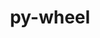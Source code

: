 ---
title: "py-wheel"
layout: cache
categories: [package, develop]
meta: {"compilers": ["apple-clang@=16.0.0", "cce@=18.0.0", "gcc@=10.2.1", "gcc@=10.5.0", "gcc@=11.1.0", "gcc@=11.4.0", "gcc@=12.3.0", "gcc@=13.2.0", "gcc@=13.3.0", "gcc@=7.3.1", "gcc@=7.5.0", "gcc@=9.4.0", "oneapi@=2024.2.1"], "num_specs": 236, "num_specs_by_stack": {"aws-isc": 2, "aws-isc-aarch64": 2, "bootstrap-aarch64-darwin": 18, "bootstrap-x86_64-linux-gnu": 40, "data-vis-sdk": 5, "developer-tools": 4, "developer-tools-aarch64-linux-gnu": 4, "developer-tools-darwin": 3, "developer-tools-manylinux2014": 1, "developer-tools-x86_64_v3-linux-gnu": 4, "e4s": 30, "e4s-cray-rhel": 5, "e4s-neoverse-v2": 20, "e4s-neoverse_v1": 10, "e4s-oneapi": 25, "e4s-power": 4, "e4s-rocm-external": 5, "gpu-tests": 17, "hep": 5, "ml-darwin-aarch64-mps": 12, "ml-linux-aarch64-cpu": 20, "ml-linux-aarch64-cuda": 20, "ml-linux-x86_64-cpu": 20, "ml-linux-x86_64-cuda": 20, "ml-linux-x86_64-rocm": 20, "radiuss": 15, "root": 236, "tutorial": 10}, "oss": ["amzn2", "centos7", "rhel8", "sequoia", "ubuntu18.04", "ubuntu20.04", "ubuntu22.04", "ubuntu24.04"], "platforms": ["darwin", "linux"], "stacks": ["aws-isc", "aws-isc-aarch64", "bootstrap-aarch64-darwin", "bootstrap-x86_64-linux-gnu", "data-vis-sdk", "developer-tools", "developer-tools-aarch64-linux-gnu", "developer-tools-darwin", "developer-tools-manylinux2014", "developer-tools-x86_64_v3-linux-gnu", "e4s", "e4s-cray-rhel", "e4s-neoverse-v2", "e4s-neoverse_v1", "e4s-oneapi", "e4s-power", "e4s-rocm-external", "gpu-tests", "hep", "ml-darwin-aarch64-mps", "ml-linux-aarch64-cpu", "ml-linux-aarch64-cuda", "ml-linux-x86_64-cpu", "ml-linux-x86_64-cuda", "ml-linux-x86_64-rocm", "radiuss", "root", "tutorial"], "targets": ["aarch64", "neoverse_v1", "neoverse_v2", "ppc64le", "x86_64_v3"], "versions": ["0.36.2", "0.37.1", "0.41.2"]}
spec_details: [{"compiler": "gcc@=13.2.0", "hash": "27jc7jbln3asplhxqc4xfzkgyli2ol2q", "os": "ubuntu24.04", "platform": "linux", "size": "-", "stacks": ["bootstrap-x86_64-linux-gnu", "ml-linux-x86_64-cpu", "ml-linux-x86_64-cuda", "ml-linux-x86_64-rocm", "root"], "target": "x86_64_v3", "variants": ["build_system=generic"], "versions": ["0.41.2"]}, {"compiler": "gcc@=11.4.0", "hash": "27ublsnvuj6mbcccgzixzmnr46hnkvhd", "os": "ubuntu22.04", "platform": "linux", "size": "-", "stacks": ["e4s-neoverse_v1", "root"], "target": "neoverse_v1", "variants": ["build_system=generic"], "versions": ["0.41.2"]}, {"compiler": "gcc@=9.4.0", "hash": "2bcjw6zcryjwzf2kufzxba2wk2od3tk6", "os": "ubuntu20.04", "platform": "linux", "size": "-", "stacks": ["e4s-power", "root"], "target": "ppc64le", "variants": ["build_system=generic"], "versions": ["0.41.2"]}, {"compiler": "apple-clang@=16.0.0", "hash": "2d32sjv7zmlx7xcggsgc3u2fmhox5als", "os": "sequoia", "platform": "darwin", "size": "-", "stacks": ["bootstrap-aarch64-darwin", "ml-darwin-aarch64-mps", "root"], "target": "aarch64", "variants": ["build_system=generic"], "versions": ["0.41.2"]}, {"compiler": "gcc@=13.2.0", "hash": "2m64uyvdmind652sr2y73ka6tsi5wisi", "os": "ubuntu24.04", "platform": "linux", "size": "-", "stacks": ["ml-linux-aarch64-cpu", "ml-linux-aarch64-cuda", "root"], "target": "aarch64", "variants": ["build_system=generic"], "versions": ["0.41.2"]}, {"compiler": "gcc@=11.4.0", "hash": "2mlliwpi26kvuu2j32o733ifymq7ttpc", "os": "ubuntu22.04", "platform": "linux", "size": "-", "stacks": ["e4s", "e4s-rocm-external", "root"], "target": "x86_64_v3", "variants": ["build_system=generic"], "versions": ["0.41.2"]}, {"compiler": "gcc@=11.1.0", "hash": "2q2rh7ddmsnfhwylvre5wki7xbevpvzg", "os": "ubuntu20.04", "platform": "linux", "size": "-", "stacks": ["gpu-tests", "root"], "target": "x86_64_v3", "variants": ["build_system=generic"], "versions": ["0.41.2"]}, {"compiler": "gcc@=11.1.0", "hash": "2qvzy62wodwsf7tuqb7dhn7i774pv5xy", "os": "ubuntu20.04", "platform": "linux", "size": "-", "stacks": ["gpu-tests", "root"], "target": "x86_64_v3", "variants": ["build_system=generic"], "versions": ["0.41.2"]}, {"compiler": "gcc@=13.2.0", "hash": "2vpdcf4t5wtfv6asxpnapldzq5ek2pxr", "os": "ubuntu24.04", "platform": "linux", "size": "-", "stacks": ["bootstrap-x86_64-linux-gnu", "root"], "target": "x86_64_v3", "variants": ["build_system=generic"], "versions": ["0.41.2"]}, {"compiler": "gcc@=13.2.0", "hash": "2wdpdlcn74yfxhaoobixx6r4r35t65rx", "os": "ubuntu24.04", "platform": "linux", "size": "-", "stacks": ["bootstrap-x86_64-linux-gnu", "root"], "target": "x86_64_v3", "variants": ["build_system=generic"], "versions": ["0.37.1"]}, {"compiler": "apple-clang@=16.0.0", "hash": "2wmpyckommahmtxnwvpyca64kclgvokv", "os": "sequoia", "platform": "darwin", "size": "-", "stacks": ["bootstrap-aarch64-darwin", "ml-darwin-aarch64-mps", "root"], "target": "aarch64", "variants": ["build_system=generic"], "versions": ["0.41.2"]}, {"compiler": "gcc@=13.2.0", "hash": "365twn6wv6ogk5dh2olreklvfu4syazb", "os": "ubuntu24.04", "platform": "linux", "size": "-", "stacks": ["bootstrap-x86_64-linux-gnu", "root"], "target": "x86_64_v3", "variants": ["build_system=generic"], "versions": ["0.41.2"]}, {"compiler": "gcc@=13.2.0", "hash": "3fauwjbyv5maxqjocw6ekyex7zobtw6c", "os": "ubuntu24.04", "platform": "linux", "size": "-", "stacks": ["bootstrap-x86_64-linux-gnu", "root"], "target": "x86_64_v3", "variants": ["build_system=generic"], "versions": ["0.41.2"]}, {"compiler": "gcc@=13.3.0", "hash": "3fpy4kiioqzu5i7i72hfftim7prulpvp", "os": "rhel8", "platform": "linux", "size": "-", "stacks": ["developer-tools-aarch64-linux-gnu", "root"], "target": "aarch64", "variants": ["build_system=generic"], "versions": ["0.41.2"]}, {"compiler": "gcc@=13.2.0", "hash": "3gpdeyfaxrignfepu7tijd3m3h3a2qum", "os": "ubuntu24.04", "platform": "linux", "size": "-", "stacks": ["ml-linux-aarch64-cpu", "ml-linux-aarch64-cuda", "root"], "target": "aarch64", "variants": ["build_system=generic"], "versions": ["0.41.2"]}, {"compiler": "gcc@=11.1.0", "hash": "3l5opaye4bnzccfbqnrza2qglweuxvet", "os": "ubuntu20.04", "platform": "linux", "size": "-", "stacks": ["gpu-tests", "root"], "target": "x86_64_v3", "variants": ["build_system=generic"], "versions": ["0.41.2"]}, {"compiler": "gcc@=11.4.0", "hash": "3r6k35jajzvghfiatsolmejab6qta7wf", "os": "ubuntu22.04", "platform": "linux", "size": "-", "stacks": ["e4s", "root"], "target": "x86_64_v3", "variants": ["build_system=generic"], "versions": ["0.41.2"]}, {"compiler": "gcc@=11.4.0", "hash": "3trebcbzfvv6c7uvg45fvmccj3lrndrt", "os": "ubuntu22.04", "platform": "linux", "size": "-", "stacks": ["e4s", "root"], "target": "x86_64_v3", "variants": ["build_system=generic"], "versions": ["0.41.2"]}, {"compiler": "gcc@=13.2.0", "hash": "3trwb4p7f7gsc527basm6bhqbdepooy6", "os": "ubuntu24.04", "platform": "linux", "size": "-", "stacks": ["ml-linux-aarch64-cpu", "ml-linux-aarch64-cuda", "root"], "target": "aarch64", "variants": ["build_system=generic"], "versions": ["0.41.2"]}, {"compiler": "gcc@=11.1.0", "hash": "42fhrdhkzjcszqnbas2oixkmcyycq73v", "os": "ubuntu20.04", "platform": "linux", "size": "-", "stacks": ["gpu-tests", "root"], "target": "x86_64_v3", "variants": ["build_system=generic"], "versions": ["0.41.2"]}, {"compiler": "gcc@=7.5.0", "hash": "4hlolxqnqmkdtxjmz4lgxo4j4w72cy4n", "os": "ubuntu18.04", "platform": "linux", "size": "-", "stacks": ["radiuss", "root"], "target": "x86_64_v3", "variants": ["build_system=generic"], "versions": ["0.41.2"]}, {"compiler": "gcc@=11.4.0", "hash": "4huouvmb54wmmh6uhbfggsif336zvhg3", "os": "ubuntu22.04", "platform": "linux", "size": "-", "stacks": ["e4s-neoverse-v2", "root"], "target": "neoverse_v2", "variants": ["build_system=generic"], "versions": ["0.41.2"]}, {"compiler": "gcc@=13.2.0", "hash": "4in62f4oncsx3csnev7q27fdeeeen6hx", "os": "ubuntu24.04", "platform": "linux", "size": "-", "stacks": ["bootstrap-x86_64-linux-gnu", "root"], "target": "x86_64_v3", "variants": ["build_system=generic"], "versions": ["0.41.2"]}, {"compiler": "oneapi@=2024.2.1", "hash": "4m7cjxryhovklrflfdf2x5vz7mnx6wib", "os": "ubuntu22.04", "platform": "linux", "size": "-", "stacks": ["e4s-oneapi", "root"], "target": "x86_64_v3", "variants": ["build_system=generic"], "versions": ["0.41.2"]}, {"compiler": "gcc@=13.2.0", "hash": "4qmqhayubjoggnapvahvo235ejo6co23", "os": "ubuntu24.04", "platform": "linux", "size": "-", "stacks": ["ml-linux-aarch64-cpu", "ml-linux-aarch64-cuda", "root"], "target": "aarch64", "variants": ["build_system=generic"], "versions": ["0.41.2"]}, {"compiler": "gcc@=11.4.0", "hash": "4qpvo5g7rnvfnpaib745uucoib3ywybx", "os": "ubuntu22.04", "platform": "linux", "size": "-", "stacks": ["e4s-neoverse_v1", "root"], "target": "neoverse_v1", "variants": ["build_system=generic"], "versions": ["0.41.2"]}, {"compiler": "gcc@=12.3.0", "hash": "4upya3aodcdccvvopvjvunkcsycotnvc", "os": "ubuntu22.04", "platform": "linux", "size": "-", "stacks": ["root", "tutorial"], "target": "x86_64_v3", "variants": ["build_system=generic"], "versions": ["0.41.2"]}, {"compiler": "gcc@=11.1.0", "hash": "4yzbo2l5lkjtdc42wumd2hcxxid63smc", "os": "ubuntu20.04", "platform": "linux", "size": "-", "stacks": ["gpu-tests", "root"], "target": "x86_64_v3", "variants": ["build_system=generic"], "versions": ["0.41.2"]}, {"compiler": "gcc@=11.4.0", "hash": "53qseqxxag5dumahllevvueamsydjf5p", "os": "ubuntu22.04", "platform": "linux", "size": "-", "stacks": ["e4s-neoverse-v2", "root"], "target": "neoverse_v2", "variants": ["build_system=generic"], "versions": ["0.41.2"]}, {"compiler": "gcc@=11.4.0", "hash": "55bguy4ixjizkat6x7t4ijpfnkoeskpq", "os": "ubuntu22.04", "platform": "linux", "size": "-", "stacks": ["e4s-neoverse-v2", "root"], "target": "neoverse_v2", "variants": ["build_system=generic"], "versions": ["0.41.2"]}, {"compiler": "gcc@=11.4.0", "hash": "5654d5253h24oixxekl6teok7mltadkc", "os": "ubuntu22.04", "platform": "linux", "size": "-", "stacks": ["e4s-neoverse-v2", "root"], "target": "neoverse_v2", "variants": ["build_system=generic"], "versions": ["0.41.2"]}, {"compiler": "gcc@=13.2.0", "hash": "56ezoy6keom2kwjf2wgvb4dyu5qagxvo", "os": "ubuntu24.04", "platform": "linux", "size": "-", "stacks": ["bootstrap-x86_64-linux-gnu", "ml-linux-x86_64-cpu", "ml-linux-x86_64-cuda", "ml-linux-x86_64-rocm", "root"], "target": "x86_64_v3", "variants": ["build_system=generic"], "versions": ["0.41.2"]}, {"compiler": "gcc@=13.2.0", "hash": "5alzdegqod7vetqlugxkyod5phvukuwz", "os": "ubuntu24.04", "platform": "linux", "size": "-", "stacks": ["bootstrap-x86_64-linux-gnu", "ml-linux-x86_64-cpu", "ml-linux-x86_64-cuda", "ml-linux-x86_64-rocm", "root"], "target": "x86_64_v3", "variants": ["build_system=generic"], "versions": ["0.41.2"]}, {"compiler": "oneapi@=2024.2.1", "hash": "5eo74afm7oimginqnjrdwb2moykpkpuh", "os": "ubuntu22.04", "platform": "linux", "size": "-", "stacks": ["e4s-oneapi", "root"], "target": "x86_64_v3", "variants": ["build_system=generic"], "versions": ["0.41.2"]}, {"compiler": "oneapi@=2024.2.1", "hash": "5ibcya65shw6r45atymhvk75v2ugmuak", "os": "ubuntu22.04", "platform": "linux", "size": "-", "stacks": ["e4s-oneapi", "root"], "target": "x86_64_v3", "variants": ["build_system=generic"], "versions": ["0.41.2"]}, {"compiler": "gcc@=13.2.0", "hash": "5kruhj42k6h6ec4r5ujjaq4p3k4pblhf", "os": "ubuntu24.04", "platform": "linux", "size": "-", "stacks": ["ml-linux-aarch64-cpu", "ml-linux-aarch64-cuda", "root"], "target": "aarch64", "variants": ["build_system=generic"], "versions": ["0.41.2"]}, {"compiler": "apple-clang@=16.0.0", "hash": "5oafngz7syuybvrn7qx2blkb5vi3enpl", "os": "sequoia", "platform": "darwin", "size": "-", "stacks": ["bootstrap-aarch64-darwin", "developer-tools-darwin", "ml-darwin-aarch64-mps", "root"], "target": "aarch64", "variants": ["build_system=generic"], "versions": ["0.41.2"]}, {"compiler": "gcc@=13.2.0", "hash": "5qk6rq5iqvcpanotaynu5qu7onqearec", "os": "ubuntu24.04", "platform": "linux", "size": "-", "stacks": ["ml-linux-aarch64-cpu", "ml-linux-aarch64-cuda", "root"], "target": "aarch64", "variants": ["build_system=generic"], "versions": ["0.41.2"]}, {"compiler": "gcc@=7.5.0", "hash": "5vzp6522vyokrvk4z4mblbkbbl5wnicj", "os": "ubuntu18.04", "platform": "linux", "size": "-", "stacks": ["radiuss", "root"], "target": "x86_64_v3", "variants": ["build_system=generic"], "versions": ["0.41.2"]}, {"compiler": "gcc@=9.4.0", "hash": "6c2xqg6ic2ihokbz3y2likrywmbxxagl", "os": "ubuntu20.04", "platform": "linux", "size": "-", "stacks": ["e4s-power", "root"], "target": "ppc64le", "variants": ["build_system=generic"], "versions": ["0.41.2"]}, {"compiler": "gcc@=11.4.0", "hash": "6ifrqymctnga5ei7ucfxk5zvua5rla7i", "os": "ubuntu22.04", "platform": "linux", "size": "-", "stacks": ["e4s-neoverse_v1", "root"], "target": "neoverse_v1", "variants": ["build_system=generic"], "versions": ["0.41.2"]}, {"compiler": "gcc@=11.4.0", "hash": "6jrzymfa3tphh2uqcs526fyt7aa7hui7", "os": "ubuntu22.04", "platform": "linux", "size": "-", "stacks": ["e4s", "root", "tutorial"], "target": "x86_64_v3", "variants": ["build_system=generic"], "versions": ["0.41.2"]}, {"compiler": "gcc@=11.4.0", "hash": "6ldbvncdgzop7gulgpmr2oxh6f4v62pp", "os": "ubuntu22.04", "platform": "linux", "size": "-", "stacks": ["e4s-neoverse-v2", "root"], "target": "neoverse_v2", "variants": ["build_system=generic"], "versions": ["0.41.2"]}, {"compiler": "gcc@=11.4.0", "hash": "6oqnnvrd5z7kbpxpv57fm2uibxb5xnv5", "os": "ubuntu22.04", "platform": "linux", "size": "-", "stacks": ["e4s", "root", "tutorial"], "target": "x86_64_v3", "variants": ["build_system=generic"], "versions": ["0.41.2"]}, {"compiler": "apple-clang@=16.0.0", "hash": "6uurekneo6vszerrs4bpdsu4ffnts427", "os": "sequoia", "platform": "darwin", "size": "-", "stacks": ["bootstrap-aarch64-darwin", "root"], "target": "aarch64", "variants": ["build_system=generic"], "versions": ["0.41.2"]}, {"compiler": "gcc@=13.3.0", "hash": "6xwxb4td42xzdnozqrilw3ydmykagq6s", "os": "rhel8", "platform": "linux", "size": "-", "stacks": ["developer-tools-aarch64-linux-gnu", "root"], "target": "aarch64", "variants": ["build_system=generic"], "versions": ["0.41.2"]}, {"compiler": "apple-clang@=16.0.0", "hash": "74kth6gldkwr53hrax4crvxf2dectw4m", "os": "sequoia", "platform": "darwin", "size": "-", "stacks": ["bootstrap-aarch64-darwin", "ml-darwin-aarch64-mps", "root"], "target": "aarch64", "variants": ["build_system=generic"], "versions": ["0.41.2"]}, {"compiler": "gcc@=11.4.0", "hash": "7brre72ue7xj6xx2twef7aads2y6ni3f", "os": "ubuntu22.04", "platform": "linux", "size": "-", "stacks": ["e4s", "root"], "target": "x86_64_v3", "variants": ["build_system=generic"], "versions": ["0.41.2"]}, {"compiler": "gcc@=11.4.0", "hash": "7d6kkbatn5mjf3nph7g6iv34zf76aqni", "os": "ubuntu22.04", "platform": "linux", "size": "-", "stacks": ["e4s-neoverse-v2", "root"], "target": "neoverse_v2", "variants": ["build_system=generic"], "versions": ["0.41.2"]}, {"compiler": "gcc@=7.5.0", "hash": "7dg4p6tpm55mbhmntjctacuvk5mtzcwh", "os": "ubuntu18.04", "platform": "linux", "size": "-", "stacks": ["radiuss", "root"], "target": "x86_64_v3", "variants": ["build_system=generic"], "versions": ["0.41.2"]}, {"compiler": "gcc@=11.1.0", "hash": "7hdwbf2cbclyptizyr6ji424x5iogtor", "os": "ubuntu20.04", "platform": "linux", "size": "-", "stacks": ["gpu-tests", "root"], "target": "x86_64_v3", "variants": ["build_system=generic"], "versions": ["0.37.1"]}, {"compiler": "gcc@=11.1.0", "hash": "7oly2uj2pwcsrofjg3rku4pywtfvefqm", "os": "ubuntu20.04", "platform": "linux", "size": "-", "stacks": ["gpu-tests", "root"], "target": "x86_64_v3", "variants": ["build_system=generic"], "versions": ["0.41.2"]}, {"compiler": "gcc@=7.5.0", "hash": "7wy3sodc6erpwrprngqnrzd3telcu4db", "os": "ubuntu18.04", "platform": "linux", "size": "-", "stacks": ["radiuss", "root"], "target": "x86_64_v3", "variants": ["build_system=generic"], "versions": ["0.41.2"]}, {"compiler": "cce@=18.0.0", "hash": "aauipsbf3ddtfs46hq7mrvx7yrp5wmgz", "os": "rhel8", "platform": "linux", "size": "-", "stacks": ["e4s-cray-rhel", "root"], "target": "x86_64_v3", "variants": ["build_system=generic"], "versions": ["0.41.2"]}, {"compiler": "gcc@=7.5.0", "hash": "ad4u2sdzpcvadqyn6no3ue4fpo357m6v", "os": "ubuntu18.04", "platform": "linux", "size": "-", "stacks": ["radiuss", "root"], "target": "x86_64_v3", "variants": ["build_system=generic"], "versions": ["0.41.2"]}, {"compiler": "gcc@=13.2.0", "hash": "agn3mzciwknx65ukbbgfmqt6ep2ih6pv", "os": "ubuntu24.04", "platform": "linux", "size": "-", "stacks": ["bootstrap-x86_64-linux-gnu", "root"], "target": "x86_64_v3", "variants": ["build_system=generic"], "versions": ["0.41.2"]}, {"compiler": "apple-clang@=16.0.0", "hash": "aib63epchuc3ey422izq2hkfu56wo4xd", "os": "sequoia", "platform": "darwin", "size": "-", "stacks": ["bootstrap-aarch64-darwin", "developer-tools-darwin", "ml-darwin-aarch64-mps", "root"], "target": "aarch64", "variants": ["build_system=generic"], "versions": ["0.41.2"]}, {"compiler": "gcc@=11.4.0", "hash": "arjm6m7sbfu2bxd6iylzd7zy6ncfyjcp", "os": "ubuntu22.04", "platform": "linux", "size": "-", "stacks": ["hep", "root"], "target": "x86_64_v3", "variants": ["build_system=generic"], "versions": ["0.41.2"]}, {"compiler": "gcc@=11.4.0", "hash": "aspkss2gjcxpsjnyhxadt7owtxo5ydvu", "os": "ubuntu22.04", "platform": "linux", "size": "-", "stacks": ["e4s-neoverse_v1", "root"], "target": "neoverse_v1", "variants": ["build_system=generic"], "versions": ["0.41.2"]}, {"compiler": "gcc@=7.3.1", "hash": "at2avgcfxe5fiwkhhuchjuulcgw7tenp", "os": "amzn2", "platform": "linux", "size": "-", "stacks": ["aws-isc", "root"], "target": "x86_64_v3", "variants": ["build_system=generic"], "versions": ["0.41.2"]}, {"compiler": "gcc@=7.5.0", "hash": "b6sw6552bp5o5iuypj32u2dbmo63wm2w", "os": "ubuntu18.04", "platform": "linux", "size": "-", "stacks": ["radiuss", "root"], "target": "x86_64_v3", "variants": ["build_system=generic"], "versions": ["0.41.2"]}, {"compiler": "gcc@=13.2.0", "hash": "bb4kdgkrbj5d2fuitum4yduhscd5hixd", "os": "ubuntu24.04", "platform": "linux", "size": "-", "stacks": ["bootstrap-x86_64-linux-gnu", "root"], "target": "x86_64_v3", "variants": ["build_system=generic"], "versions": ["0.41.2"]}, {"compiler": "gcc@=11.1.0", "hash": "bjs536oxx2bugysbsllmoqrtyssw2jyp", "os": "ubuntu20.04", "platform": "linux", "size": "-", "stacks": ["data-vis-sdk", "root"], "target": "x86_64_v3", "variants": ["build_system=generic"], "versions": ["0.41.2"]}, {"compiler": "gcc@=11.4.0", "hash": "bpeltwlwpzeopgvb6lats5bprr5lu7po", "os": "ubuntu22.04", "platform": "linux", "size": "-", "stacks": ["e4s", "e4s-rocm-external", "root"], "target": "x86_64_v3", "variants": ["build_system=generic"], "versions": ["0.41.2"]}, {"compiler": "gcc@=7.5.0", "hash": "bqv3s5w4k6ib5hbzmbebkl7y55cf5bib", "os": "ubuntu18.04", "platform": "linux", "size": "-", "stacks": ["developer-tools", "root"], "target": "x86_64_v3", "variants": ["build_system=generic"], "versions": ["0.41.2"]}, {"compiler": "gcc@=11.4.0", "hash": "bsem65us7zbzubivqemaqv7rjpaxccu6", "os": "ubuntu22.04", "platform": "linux", "size": "-", "stacks": ["e4s-neoverse-v2", "root"], "target": "neoverse_v2", "variants": ["build_system=generic"], "versions": ["0.41.2"]}, {"compiler": "gcc@=11.1.0", "hash": "bzkmtowgtepbkixsfegd3uamvnz4xulh", "os": "ubuntu20.04", "platform": "linux", "size": "-", "stacks": ["gpu-tests", "root"], "target": "x86_64_v3", "variants": ["build_system=generic"], "versions": ["0.37.1"]}, {"compiler": "gcc@=7.5.0", "hash": "c7w6aue4r6aewptmgu3s26xngnelnraw", "os": "ubuntu18.04", "platform": "linux", "size": "-", "stacks": ["developer-tools", "root"], "target": "x86_64_v3", "variants": ["build_system=generic"], "versions": ["0.41.2"]}, {"compiler": "gcc@=13.2.0", "hash": "cef3p6tftaeji435jal6kazntql3p2lo", "os": "ubuntu24.04", "platform": "linux", "size": "-", "stacks": ["bootstrap-x86_64-linux-gnu", "root"], "target": "x86_64_v3", "variants": ["build_system=generic"], "versions": ["0.41.2"]}, {"compiler": "oneapi@=2024.2.1", "hash": "chkrdut3olzf4ynyppiitqbnbevm6azn", "os": "ubuntu22.04", "platform": "linux", "size": "-", "stacks": ["e4s-oneapi", "root"], "target": "x86_64_v3", "variants": ["build_system=generic"], "versions": ["0.41.2"]}, {"compiler": "gcc@=11.4.0", "hash": "ci5sdgwvswfhpt54f5io7pno46mry4bn", "os": "ubuntu22.04", "platform": "linux", "size": "-", "stacks": ["e4s", "root", "tutorial"], "target": "x86_64_v3", "variants": ["build_system=generic"], "versions": ["0.41.2"]}, {"compiler": "oneapi@=2024.2.1", "hash": "cof4acd3ri6uukqd75aaajxkb2x3ltmn", "os": "ubuntu22.04", "platform": "linux", "size": "-", "stacks": ["e4s-oneapi", "root"], "target": "x86_64_v3", "variants": ["build_system=generic"], "versions": ["0.41.2"]}, {"compiler": "gcc@=13.2.0", "hash": "cozwpjemzbultvb6lm2duvccd2jpp636", "os": "ubuntu24.04", "platform": "linux", "size": "-", "stacks": ["bootstrap-x86_64-linux-gnu", "ml-linux-x86_64-cpu", "ml-linux-x86_64-cuda", "ml-linux-x86_64-rocm", "root"], "target": "x86_64_v3", "variants": ["build_system=generic"], "versions": ["0.41.2"]}, {"compiler": "gcc@=13.2.0", "hash": "cvsdvxuck5sn6uouad2leogmyain4dgx", "os": "ubuntu24.04", "platform": "linux", "size": "-", "stacks": ["bootstrap-x86_64-linux-gnu", "ml-linux-x86_64-cpu", "ml-linux-x86_64-cuda", "ml-linux-x86_64-rocm", "root"], "target": "x86_64_v3", "variants": ["build_system=generic"], "versions": ["0.41.2"]}, {"compiler": "gcc@=11.4.0", "hash": "d5fqyheefb6qcwmpyqrwn6yrl67xwj5k", "os": "ubuntu22.04", "platform": "linux", "size": "-", "stacks": ["e4s-neoverse-v2", "root"], "target": "neoverse_v2", "variants": ["build_system=generic"], "versions": ["0.41.2"]}, {"compiler": "gcc@=9.4.0", "hash": "d5msroqrukgljc34sgon7tzu4euwe7bh", "os": "ubuntu20.04", "platform": "linux", "size": "-", "stacks": ["e4s-power", "root"], "target": "ppc64le", "variants": ["build_system=generic"], "versions": ["0.41.2"]}, {"compiler": "gcc@=13.2.0", "hash": "d5t5s7jks4md6h6shzz2pvntez3la4f5", "os": "ubuntu24.04", "platform": "linux", "size": "-", "stacks": ["ml-linux-aarch64-cpu", "ml-linux-aarch64-cuda", "root"], "target": "aarch64", "variants": ["build_system=generic"], "versions": ["0.41.2"]}, {"compiler": "gcc@=13.2.0", "hash": "datbqg2xr7cyzmqmrbpd7hy6s5kbjvvl", "os": "ubuntu24.04", "platform": "linux", "size": "-", "stacks": ["ml-linux-aarch64-cpu", "ml-linux-aarch64-cuda", "root"], "target": "aarch64", "variants": ["build_system=generic"], "versions": ["0.41.2"]}, {"compiler": "gcc@=11.4.0", "hash": "dcp3mplrr4x7ei3lcycyd5hspnvn44bo", "os": "ubuntu22.04", "platform": "linux", "size": "-", "stacks": ["e4s", "e4s-rocm-external", "root"], "target": "x86_64_v3", "variants": ["build_system=generic"], "versions": ["0.41.2"]}, {"compiler": "gcc@=11.4.0", "hash": "djmtboueiv6w4cbnvn4jaefqqrgmbsud", "os": "ubuntu22.04", "platform": "linux", "size": "-", "stacks": ["e4s-neoverse-v2", "root"], "target": "neoverse_v2", "variants": ["build_system=generic"], "versions": ["0.41.2"]}, {"compiler": "gcc@=11.4.0", "hash": "dmbbel5klsnh2rnp2tpxh7yefipo4rrm", "os": "ubuntu22.04", "platform": "linux", "size": "-", "stacks": ["e4s-neoverse_v1", "root"], "target": "neoverse_v1", "variants": ["build_system=generic"], "versions": ["0.41.2"]}, {"compiler": "gcc@=12.3.0", "hash": "dphxpyswoc6uylz6q2vfx6l2on5kxqc6", "os": "ubuntu22.04", "platform": "linux", "size": "-", "stacks": ["root", "tutorial"], "target": "x86_64_v3", "variants": ["build_system=generic"], "versions": ["0.41.2"]}, {"compiler": "gcc@=10.5.0", "hash": "dqojihmrtopfpgc4y63sh26q3m4s2lim", "os": "centos7", "platform": "linux", "size": "-", "stacks": ["developer-tools-x86_64_v3-linux-gnu", "root"], "target": "x86_64_v3", "variants": ["build_system=generic"], "versions": ["0.41.2"]}, {"compiler": "gcc@=7.5.0", "hash": "drwm3qepv7fztzxa67lhads3rzoclr5t", "os": "ubuntu18.04", "platform": "linux", "size": "-", "stacks": ["developer-tools", "root"], "target": "x86_64_v3", "variants": ["build_system=generic"], "versions": ["0.41.2"]}, {"compiler": "gcc@=13.2.0", "hash": "ducqjv5ihfu4thiofjnm76cjci6esknw", "os": "ubuntu24.04", "platform": "linux", "size": "-", "stacks": ["bootstrap-x86_64-linux-gnu", "root"], "target": "x86_64_v3", "variants": ["build_system=generic"], "versions": ["0.41.2"]}, {"compiler": "gcc@=11.4.0", "hash": "eccebcfhev2aww3wpp6fx5uceel4qeea", "os": "ubuntu22.04", "platform": "linux", "size": "-", "stacks": ["e4s-neoverse-v2", "root"], "target": "neoverse_v2", "variants": ["build_system=generic"], "versions": ["0.41.2"]}, {"compiler": "gcc@=13.2.0", "hash": "emfaejathptakzduoxsbfezzedimvfb2", "os": "ubuntu24.04", "platform": "linux", "size": "-", "stacks": ["bootstrap-x86_64-linux-gnu", "ml-linux-x86_64-cpu", "ml-linux-x86_64-cuda", "ml-linux-x86_64-rocm", "root"], "target": "x86_64_v3", "variants": ["build_system=generic"], "versions": ["0.41.2"]}, {"compiler": "gcc@=13.2.0", "hash": "ewqgxmnkouvrjlicvvvsowpbtijw2s4v", "os": "ubuntu24.04", "platform": "linux", "size": "-", "stacks": ["bootstrap-x86_64-linux-gnu", "root"], "target": "x86_64_v3", "variants": ["build_system=generic"], "versions": ["0.37.1"]}, {"compiler": "gcc@=13.2.0", "hash": "f4jwoegnlqty24ggoir5w3cxrb5czptw", "os": "ubuntu24.04", "platform": "linux", "size": "-", "stacks": ["bootstrap-x86_64-linux-gnu", "root"], "target": "x86_64_v3", "variants": ["build_system=generic"], "versions": ["0.41.2"]}, {"compiler": "gcc@=13.2.0", "hash": "f6e5n3t3stybby7yqxxpf7ot3mvewubl", "os": "ubuntu24.04", "platform": "linux", "size": "-", "stacks": ["bootstrap-x86_64-linux-gnu", "ml-linux-x86_64-cpu", "ml-linux-x86_64-cuda", "ml-linux-x86_64-rocm", "root"], "target": "x86_64_v3", "variants": ["build_system=generic"], "versions": ["0.41.2"]}, {"compiler": "gcc@=7.5.0", "hash": "ft3qfyntiq55qymqrl3i6djwbcqifwry", "os": "ubuntu18.04", "platform": "linux", "size": "-", "stacks": ["radiuss", "root"], "target": "x86_64_v3", "variants": ["build_system=generic"], "versions": ["0.41.2"]}, {"compiler": "gcc@=11.4.0", "hash": "fthbvx27tt3gmmxfv5k436aavuefvaox", "os": "ubuntu22.04", "platform": "linux", "size": "-", "stacks": ["e4s-neoverse-v2", "root"], "target": "neoverse_v2", "variants": ["build_system=generic"], "versions": ["0.41.2"]}, {"compiler": "gcc@=11.4.0", "hash": "fyo5ytnss2vch66yybwsg2aovc2y7h26", "os": "ubuntu22.04", "platform": "linux", "size": "-", "stacks": ["e4s", "root"], "target": "x86_64_v3", "variants": ["build_system=generic"], "versions": ["0.41.2"]}, {"compiler": "gcc@=7.5.0", "hash": "g3m5klscew66ip66duehzzkr56d6gofc", "os": "ubuntu18.04", "platform": "linux", "size": "-", "stacks": ["radiuss", "root"], "target": "x86_64_v3", "variants": ["build_system=generic"], "versions": ["0.41.2"]}, {"compiler": "oneapi@=2024.2.1", "hash": "g4rbbrxa75bklpai3zc73oz4pmbiym4u", "os": "ubuntu22.04", "platform": "linux", "size": "-", "stacks": ["e4s-oneapi", "root"], "target": "x86_64_v3", "variants": ["build_system=generic"], "versions": ["0.41.2"]}, {"compiler": "oneapi@=2024.2.1", "hash": "ganmxngpebyt5gvmh6j3rcfjpyek2o6j", "os": "ubuntu22.04", "platform": "linux", "size": "-", "stacks": ["e4s-oneapi", "root"], "target": "x86_64_v3", "variants": ["build_system=generic"], "versions": ["0.41.2"]}, {"compiler": "gcc@=7.5.0", "hash": "gd5u7jv6wniwtcqndumrpucn2xanc72z", "os": "ubuntu18.04", "platform": "linux", "size": "-", "stacks": ["radiuss", "root"], "target": "x86_64_v3", "variants": ["build_system=generic"], "versions": ["0.41.2"]}, {"compiler": "gcc@=13.2.0", "hash": "ge72k4die7jxtvsgb4v5suk3eygmt4wi", "os": "ubuntu24.04", "platform": "linux", "size": "-", "stacks": ["bootstrap-x86_64-linux-gnu", "ml-linux-x86_64-cpu", "ml-linux-x86_64-cuda", "ml-linux-x86_64-rocm", "root"], "target": "x86_64_v3", "variants": ["build_system=generic"], "versions": ["0.41.2"]}, {"compiler": "gcc@=13.2.0", "hash": "giwq3g7ak4ugmz4hpchyvrovg7ba5qm7", "os": "ubuntu24.04", "platform": "linux", "size": "-", "stacks": ["bootstrap-x86_64-linux-gnu", "ml-linux-x86_64-cpu", "ml-linux-x86_64-cuda", "ml-linux-x86_64-rocm", "root"], "target": "x86_64_v3", "variants": ["build_system=generic"], "versions": ["0.41.2"]}, {"compiler": "gcc@=11.4.0", "hash": "gupj7stpjwle6bocszgef5zj6ptuogbj", "os": "ubuntu22.04", "platform": "linux", "size": "-", "stacks": ["hep", "root"], "target": "x86_64_v3", "variants": ["build_system=generic"], "versions": ["0.41.2"]}, {"compiler": "gcc@=11.1.0", "hash": "h2tjtxu7gmxbwqhdce4pn4y7dl77jk2j", "os": "ubuntu20.04", "platform": "linux", "size": "-", "stacks": ["gpu-tests", "root"], "target": "x86_64_v3", "variants": ["build_system=generic"], "versions": ["0.41.2"]}, {"compiler": "gcc@=13.2.0", "hash": "h6gnmmjphdecyixvmkaotz4mcwfikmse", "os": "ubuntu24.04", "platform": "linux", "size": "-", "stacks": ["ml-linux-aarch64-cpu", "ml-linux-aarch64-cuda", "root"], "target": "aarch64", "variants": ["build_system=generic"], "versions": ["0.41.2"]}, {"compiler": "oneapi@=2024.2.1", "hash": "hf5kajuv44o5ocpghox5xri5tcgirfmh", "os": "ubuntu22.04", "platform": "linux", "size": "-", "stacks": ["e4s-oneapi", "root"], "target": "x86_64_v3", "variants": ["build_system=generic"], "versions": ["0.41.2"]}, {"compiler": "gcc@=11.1.0", "hash": "hgh3xtnk4jwv5r5seksr5bcicckxpdcb", "os": "ubuntu20.04", "platform": "linux", "size": "-", "stacks": ["data-vis-sdk", "root"], "target": "x86_64_v3", "variants": ["build_system=generic"], "versions": ["0.41.2"]}, {"compiler": "gcc@=11.1.0", "hash": "hgqxlifzupy3pjzwl42mkyhkjn23n7n5", "os": "ubuntu20.04", "platform": "linux", "size": "-", "stacks": ["gpu-tests", "root"], "target": "x86_64_v3", "variants": ["build_system=generic"], "versions": ["0.41.2"]}, {"compiler": "gcc@=11.1.0", "hash": "i3h7lcrt6hflaqssjztsemqgogncw6to", "os": "ubuntu20.04", "platform": "linux", "size": "-", "stacks": ["gpu-tests", "root"], "target": "x86_64_v3", "variants": ["build_system=generic"], "versions": ["0.41.2"]}, {"compiler": "cce@=18.0.0", "hash": "igctcrszb3muzjgpnna636unl5t4bqqw", "os": "rhel8", "platform": "linux", "size": "-", "stacks": ["e4s-cray-rhel", "root"], "target": "x86_64_v3", "variants": ["build_system=generic"], "versions": ["0.41.2"]}, {"compiler": "apple-clang@=16.0.0", "hash": "ijeecsuuctm2abvqhckap7eb6hi7zfuv", "os": "sequoia", "platform": "darwin", "size": "-", "stacks": ["bootstrap-aarch64-darwin", "ml-darwin-aarch64-mps", "root"], "target": "aarch64", "variants": ["build_system=generic"], "versions": ["0.41.2"]}, {"compiler": "gcc@=11.1.0", "hash": "il44qig2jc5t54kdxlu74mzplzdha27o", "os": "ubuntu20.04", "platform": "linux", "size": "-", "stacks": ["gpu-tests", "root"], "target": "x86_64_v3", "variants": ["build_system=generic"], "versions": ["0.41.2"]}, {"compiler": "gcc@=7.5.0", "hash": "iqlxdptubvlqcqsyggpdu4cujyfnzhgd", "os": "ubuntu18.04", "platform": "linux", "size": "-", "stacks": ["radiuss", "root"], "target": "x86_64_v3", "variants": ["build_system=generic"], "versions": ["0.41.2"]}, {"compiler": "gcc@=13.2.0", "hash": "ishzp4upwtucv6rjgf3qmfliw6xog6x6", "os": "ubuntu24.04", "platform": "linux", "size": "-", "stacks": ["bootstrap-x86_64-linux-gnu", "ml-linux-x86_64-cpu", "ml-linux-x86_64-cuda", "ml-linux-x86_64-rocm", "root"], "target": "x86_64_v3", "variants": ["build_system=generic"], "versions": ["0.41.2"]}, {"compiler": "gcc@=11.4.0", "hash": "iu7uds3fxm2vg2gqkv5lkh2tdzts65vn", "os": "ubuntu22.04", "platform": "linux", "size": "-", "stacks": ["e4s", "root"], "target": "x86_64_v3", "variants": ["build_system=generic"], "versions": ["0.41.2"]}, {"compiler": "gcc@=11.1.0", "hash": "j33p7rzsfz2k5rmtvxcwbwypefdz6hua", "os": "ubuntu20.04", "platform": "linux", "size": "-", "stacks": ["data-vis-sdk", "root"], "target": "x86_64_v3", "variants": ["build_system=generic"], "versions": ["0.41.2"]}, {"compiler": "gcc@=11.4.0", "hash": "jfddakfmsel7su4ttdoyzynqdatmeazi", "os": "ubuntu22.04", "platform": "linux", "size": "-", "stacks": ["e4s", "root"], "target": "x86_64_v3", "variants": ["build_system=generic"], "versions": ["0.41.2"]}, {"compiler": "gcc@=13.2.0", "hash": "jnfxmrvuppdt55xkr4ikx6u4v5ik5a6t", "os": "ubuntu24.04", "platform": "linux", "size": "-", "stacks": ["bootstrap-x86_64-linux-gnu", "ml-linux-x86_64-cpu", "ml-linux-x86_64-cuda", "ml-linux-x86_64-rocm", "root"], "target": "x86_64_v3", "variants": ["build_system=generic"], "versions": ["0.41.2"]}, {"compiler": "gcc@=11.4.0", "hash": "jnyk3ya2fhgt4m3c26fm6d4n243qspyq", "os": "ubuntu22.04", "platform": "linux", "size": "-", "stacks": ["e4s-neoverse-v2", "root"], "target": "neoverse_v2", "variants": ["build_system=generic"], "versions": ["0.41.2"]}, {"compiler": "gcc@=11.4.0", "hash": "jrbcidwa7p3vuaoeinrbljvi3o56ojh6", "os": "ubuntu22.04", "platform": "linux", "size": "-", "stacks": ["e4s", "root", "tutorial"], "target": "x86_64_v3", "variants": ["build_system=generic"], "versions": ["0.41.2"]}, {"compiler": "apple-clang@=16.0.0", "hash": "jsgwtc33gfrkqn2vuosgcoolpi3ygp5z", "os": "sequoia", "platform": "darwin", "size": "-", "stacks": ["bootstrap-aarch64-darwin", "root"], "target": "aarch64", "variants": ["build_system=generic"], "versions": ["0.41.2"]}, {"compiler": "gcc@=13.2.0", "hash": "jtvcu36gb4sj3oe323lf3f4h2teq2yvt", "os": "ubuntu24.04", "platform": "linux", "size": "-", "stacks": ["bootstrap-x86_64-linux-gnu", "ml-linux-x86_64-cpu", "ml-linux-x86_64-cuda", "ml-linux-x86_64-rocm", "root"], "target": "x86_64_v3", "variants": ["build_system=generic"], "versions": ["0.41.2"]}, {"compiler": "gcc@=10.5.0", "hash": "kb7lcrjwnisrsawuvi7clpdodmdq4ini", "os": "centos7", "platform": "linux", "size": "-", "stacks": ["developer-tools-x86_64_v3-linux-gnu", "root"], "target": "x86_64_v3", "variants": ["build_system=generic"], "versions": ["0.41.2"]}, {"compiler": "gcc@=12.3.0", "hash": "kel2uub2ecsylzn32n7f562qtlnt75av", "os": "ubuntu22.04", "platform": "linux", "size": "-", "stacks": ["root", "tutorial"], "target": "x86_64_v3", "variants": ["build_system=generic"], "versions": ["0.41.2"]}, {"compiler": "gcc@=13.2.0", "hash": "klh66zd7uqqbxltqgyfwjyac23n2qg3m", "os": "ubuntu24.04", "platform": "linux", "size": "-", "stacks": ["bootstrap-x86_64-linux-gnu", "root"], "target": "x86_64_v3", "variants": ["build_system=generic"], "versions": ["0.41.2"]}, {"compiler": "gcc@=13.2.0", "hash": "l5hkrqygk3d6bao4ihlix4t6aia76pwv", "os": "ubuntu24.04", "platform": "linux", "size": "-", "stacks": ["bootstrap-x86_64-linux-gnu", "root"], "target": "x86_64_v3", "variants": ["build_system=generic"], "versions": ["0.41.2"]}, {"compiler": "gcc@=13.2.0", "hash": "lc3lk4fypnjm2nhjnyq7mms6k64rjenf", "os": "ubuntu24.04", "platform": "linux", "size": "-", "stacks": ["ml-linux-aarch64-cpu", "ml-linux-aarch64-cuda", "root"], "target": "aarch64", "variants": ["build_system=generic"], "versions": ["0.41.2"]}, {"compiler": "gcc@=7.3.1", "hash": "lrxdsriyyiglcul73qsglazqi2i7vsoh", "os": "amzn2", "platform": "linux", "size": "-", "stacks": ["aws-isc-aarch64", "root"], "target": "aarch64", "variants": ["build_system=generic"], "versions": ["0.41.2"]}, {"compiler": "gcc@=11.4.0", "hash": "m4uj3imkn4k4dzmmbaun5t7f7j5gw7mw", "os": "ubuntu22.04", "platform": "linux", "size": "-", "stacks": ["e4s", "e4s-rocm-external", "root"], "target": "x86_64_v3", "variants": ["build_system=generic"], "versions": ["0.41.2"]}, {"compiler": "gcc@=13.3.0", "hash": "mon2fattpv5jluzmmpenbqtgscntkfbf", "os": "rhel8", "platform": "linux", "size": "-", "stacks": ["developer-tools-aarch64-linux-gnu", "root"], "target": "aarch64", "variants": ["build_system=generic"], "versions": ["0.41.2"]}, {"compiler": "gcc@=11.4.0", "hash": "mp7ue6dd44kte5cut45sf6c6mqrz2f7n", "os": "ubuntu22.04", "platform": "linux", "size": "-", "stacks": ["hep", "root"], "target": "x86_64_v3", "variants": ["build_system=generic"], "versions": ["0.41.2"]}, {"compiler": "gcc@=13.2.0", "hash": "mqhkq5warvceixkzdpdemn63zpcovgcy", "os": "ubuntu24.04", "platform": "linux", "size": "-", "stacks": ["bootstrap-x86_64-linux-gnu", "ml-linux-x86_64-cpu", "ml-linux-x86_64-cuda", "ml-linux-x86_64-rocm", "root"], "target": "x86_64_v3", "variants": ["build_system=generic"], "versions": ["0.41.2"]}, {"compiler": "apple-clang@=16.0.0", "hash": "mvnsvpirpsemepbktymah2b5nmchvhwl", "os": "sequoia", "platform": "darwin", "size": "-", "stacks": ["bootstrap-aarch64-darwin", "ml-darwin-aarch64-mps", "root"], "target": "aarch64", "variants": ["build_system=generic"], "versions": ["0.41.2"]}, {"compiler": "gcc@=13.3.0", "hash": "mvrbbbmbaojtkmla3h45sk2xj4z2ihlm", "os": "rhel8", "platform": "linux", "size": "-", "stacks": ["developer-tools-aarch64-linux-gnu", "root"], "target": "aarch64", "variants": ["build_system=generic"], "versions": ["0.41.2"]}, {"compiler": "gcc@=11.4.0", "hash": "mwa3ehlrzxbyinpabe7au5qosyzqagnt", "os": "ubuntu22.04", "platform": "linux", "size": "-", "stacks": ["e4s", "root"], "target": "x86_64_v3", "variants": ["build_system=generic"], "versions": ["0.41.2"]}, {"compiler": "oneapi@=2024.2.1", "hash": "mycm67qu5nc4ntkhkcfrbg6nqbwls2ro", "os": "ubuntu22.04", "platform": "linux", "size": "-", "stacks": ["e4s-oneapi", "root"], "target": "x86_64_v3", "variants": ["build_system=generic"], "versions": ["0.41.2"]}, {"compiler": "gcc@=13.2.0", "hash": "myibs3g57d77jds52ziixqbbp2rcigmv", "os": "ubuntu24.04", "platform": "linux", "size": "-", "stacks": ["bootstrap-x86_64-linux-gnu", "ml-linux-x86_64-cpu", "ml-linux-x86_64-cuda", "ml-linux-x86_64-rocm", "root"], "target": "x86_64_v3", "variants": ["build_system=generic"], "versions": ["0.41.2"]}, {"compiler": "gcc@=7.5.0", "hash": "myknzes7wbslvatmiuype5hz6beo5oxz", "os": "ubuntu18.04", "platform": "linux", "size": "-", "stacks": ["radiuss", "root"], "target": "x86_64_v3", "variants": ["build_system=generic"], "versions": ["0.41.2"]}, {"compiler": "gcc@=11.4.0", "hash": "mzpztt7apz32bdvgfju6qzjo3kzadq5m", "os": "ubuntu22.04", "platform": "linux", "size": "-", "stacks": ["e4s", "root"], "target": "x86_64_v3", "variants": ["build_system=generic"], "versions": ["0.41.2"]}, {"compiler": "gcc@=11.4.0", "hash": "n4faujr2bm3y443ha5potjdsr3g23yvm", "os": "ubuntu22.04", "platform": "linux", "size": "-", "stacks": ["hep", "root"], "target": "x86_64_v3", "variants": ["build_system=generic"], "versions": ["0.41.2"]}, {"compiler": "apple-clang@=16.0.0", "hash": "nd3mikkpp44y6mhugjl42om7zowbmmuy", "os": "sequoia", "platform": "darwin", "size": "-", "stacks": ["bootstrap-aarch64-darwin", "root"], "target": "aarch64", "variants": ["build_system=generic"], "versions": ["0.41.2"]}, {"compiler": "gcc@=11.4.0", "hash": "nexvzfjh55s276lmguidhqorbgo2ahdy", "os": "ubuntu22.04", "platform": "linux", "size": "-", "stacks": ["e4s", "root"], "target": "x86_64_v3", "variants": ["build_system=generic"], "versions": ["0.41.2"]}, {"compiler": "oneapi@=2024.2.1", "hash": "nhectbg6q5nwprbuaqhex53cqazltdqw", "os": "ubuntu22.04", "platform": "linux", "size": "-", "stacks": ["e4s-oneapi", "root"], "target": "x86_64_v3", "variants": ["build_system=generic"], "versions": ["0.41.2"]}, {"compiler": "gcc@=13.2.0", "hash": "ntwmsefaxnmjaitmcezwacw2sxugzyz4", "os": "ubuntu24.04", "platform": "linux", "size": "-", "stacks": ["ml-linux-aarch64-cpu", "ml-linux-aarch64-cuda", "root"], "target": "aarch64", "variants": ["build_system=generic"], "versions": ["0.41.2"]}, {"compiler": "oneapi@=2024.2.1", "hash": "o4tvm57fbtbaawtrb5mvuiadnk54fvln", "os": "ubuntu22.04", "platform": "linux", "size": "-", "stacks": ["e4s-oneapi", "root"], "target": "x86_64_v3", "variants": ["build_system=generic"], "versions": ["0.41.2"]}, {"compiler": "gcc@=11.1.0", "hash": "oc5rlgqa6t33tlka3ut5fco7tlqwypow", "os": "ubuntu20.04", "platform": "linux", "size": "-", "stacks": ["gpu-tests", "root"], "target": "x86_64_v3", "variants": ["build_system=generic"], "versions": ["0.41.2"]}, {"compiler": "oneapi@=2024.2.1", "hash": "oddicnvarvskrcwa24ur46ssif2d3xnx", "os": "ubuntu22.04", "platform": "linux", "size": "-", "stacks": ["e4s-oneapi", "root"], "target": "x86_64_v3", "variants": ["build_system=generic"], "versions": ["0.41.2"]}, {"compiler": "oneapi@=2024.2.1", "hash": "ogeirgzc4gcgboltb2f7ibab5npifcl4", "os": "ubuntu22.04", "platform": "linux", "size": "-", "stacks": ["e4s-oneapi", "root"], "target": "x86_64_v3", "variants": ["build_system=generic"], "versions": ["0.41.2"]}, {"compiler": "gcc@=11.4.0", "hash": "ogge3wwhk32oautvnv2cwlimt3nei2al", "os": "ubuntu22.04", "platform": "linux", "size": "-", "stacks": ["e4s", "root"], "target": "x86_64_v3", "variants": ["build_system=generic"], "versions": ["0.36.2"]}, {"compiler": "gcc@=13.2.0", "hash": "ogmx3qklqgc2ahqifvvvmpyxt7nqo3rd", "os": "ubuntu24.04", "platform": "linux", "size": "-", "stacks": ["ml-linux-aarch64-cpu", "ml-linux-aarch64-cuda", "root"], "target": "aarch64", "variants": ["build_system=generic"], "versions": ["0.41.2"]}, {"compiler": "gcc@=13.2.0", "hash": "ojfdchjfnrgboi2xpvr6jfsczqsg7kmg", "os": "ubuntu24.04", "platform": "linux", "size": "-", "stacks": ["bootstrap-x86_64-linux-gnu", "ml-linux-x86_64-cpu", "ml-linux-x86_64-cuda", "ml-linux-x86_64-rocm", "root"], "target": "x86_64_v3", "variants": ["build_system=generic"], "versions": ["0.41.2"]}, {"compiler": "gcc@=13.2.0", "hash": "ok4kgkupubigzfybupti7cjgxy65cqma", "os": "ubuntu24.04", "platform": "linux", "size": "-", "stacks": ["ml-linux-aarch64-cpu", "ml-linux-aarch64-cuda", "root"], "target": "aarch64", "variants": ["build_system=generic"], "versions": ["0.41.2"]}, {"compiler": "gcc@=11.4.0", "hash": "omhwttysajaluvtan2fx5lab3vn7ivlb", "os": "ubuntu22.04", "platform": "linux", "size": "-", "stacks": ["e4s", "e4s-rocm-external", "root"], "target": "x86_64_v3", "variants": ["build_system=generic"], "versions": ["0.41.2"]}, {"compiler": "gcc@=11.4.0", "hash": "omzycvbom32mgwue23pl4333yyqzclfp", "os": "ubuntu22.04", "platform": "linux", "size": "-", "stacks": ["e4s-neoverse-v2", "root"], "target": "neoverse_v2", "variants": ["build_system=generic"], "versions": ["0.41.2"]}, {"compiler": "gcc@=11.1.0", "hash": "oncc6m2pr2a7pnng4ywiglhwhzk5nnuy", "os": "ubuntu20.04", "platform": "linux", "size": "-", "stacks": ["gpu-tests", "root"], "target": "x86_64_v3", "variants": ["build_system=generic"], "versions": ["0.41.2"]}, {"compiler": "gcc@=9.4.0", "hash": "oq3b5nfygtrf2i6gbolia6f6s27vvmeh", "os": "ubuntu20.04", "platform": "linux", "size": "-", "stacks": ["e4s-power", "root"], "target": "ppc64le", "variants": ["build_system=generic"], "versions": ["0.41.2"]}, {"compiler": "apple-clang@=16.0.0", "hash": "osx5o5s3w7pdntfy7kcd6mmvclh53vsp", "os": "sequoia", "platform": "darwin", "size": "-", "stacks": ["bootstrap-aarch64-darwin", "ml-darwin-aarch64-mps", "root"], "target": "aarch64", "variants": ["build_system=generic"], "versions": ["0.41.2"]}, {"compiler": "gcc@=11.1.0", "hash": "ot5kshklblbku2gyxldohlcangnovpts", "os": "ubuntu20.04", "platform": "linux", "size": "-", "stacks": ["data-vis-sdk", "root"], "target": "x86_64_v3", "variants": ["build_system=generic"], "versions": ["0.41.2"]}, {"compiler": "gcc@=11.4.0", "hash": "pcrtiky4gvqykr5ttchvutnyscgb2bug", "os": "ubuntu22.04", "platform": "linux", "size": "-", "stacks": ["e4s", "root"], "target": "x86_64_v3", "variants": ["build_system=generic"], "versions": ["0.41.2"]}, {"compiler": "cce@=18.0.0", "hash": "pemnqnqgkqqzbqa6avagaqeq5moyrdzl", "os": "rhel8", "platform": "linux", "size": "-", "stacks": ["e4s-cray-rhel", "root"], "target": "x86_64_v3", "variants": ["build_system=generic"], "versions": ["0.41.2"]}, {"compiler": "oneapi@=2024.2.1", "hash": "pkc6qomjgnyy72ponwwpteytnlqbe6wu", "os": "ubuntu22.04", "platform": "linux", "size": "-", "stacks": ["e4s-oneapi", "root"], "target": "x86_64_v3", "variants": ["build_system=generic"], "versions": ["0.41.2"]}, {"compiler": "gcc@=13.2.0", "hash": "pkcxolezju5hbzaqg2fwolh6tbiybnjl", "os": "ubuntu24.04", "platform": "linux", "size": "-", "stacks": ["ml-linux-aarch64-cpu", "ml-linux-aarch64-cuda", "root"], "target": "aarch64", "variants": ["build_system=generic"], "versions": ["0.41.2"]}, {"compiler": "gcc@=11.4.0", "hash": "pnegy5yp6fstupmmyl6b7w3euedruxah", "os": "ubuntu22.04", "platform": "linux", "size": "-", "stacks": ["e4s-neoverse-v2", "root"], "target": "neoverse_v2", "variants": ["build_system=generic"], "versions": ["0.41.2"]}, {"compiler": "gcc@=11.4.0", "hash": "prayylrmxmkyinel26m6vtia5mxecagx", "os": "ubuntu22.04", "platform": "linux", "size": "-", "stacks": ["e4s-neoverse-v2", "root"], "target": "neoverse_v2", "variants": ["build_system=generic"], "versions": ["0.41.2"]}, {"compiler": "gcc@=11.4.0", "hash": "prf5qsodgy3dul256icmg2h2b3umz6z4", "os": "ubuntu22.04", "platform": "linux", "size": "-", "stacks": ["e4s", "root"], "target": "x86_64_v3", "variants": ["build_system=generic"], "versions": ["0.36.2"]}, {"compiler": "apple-clang@=16.0.0", "hash": "ptxstrb6fbktdqvoqjz66me7lw6scg6k", "os": "sequoia", "platform": "darwin", "size": "-", "stacks": ["bootstrap-aarch64-darwin", "ml-darwin-aarch64-mps", "root"], "target": "aarch64", "variants": ["build_system=generic"], "versions": ["0.41.2"]}, {"compiler": "oneapi@=2024.2.1", "hash": "pvb7zvv54bdawmkvay3jkeqz5jczyuee", "os": "ubuntu22.04", "platform": "linux", "size": "-", "stacks": ["e4s-oneapi", "root"], "target": "x86_64_v3", "variants": ["build_system=generic"], "versions": ["0.41.2"]}, {"compiler": "gcc@=11.4.0", "hash": "pwq76ie4t7sl5jr2mihlozocx7ycjhhy", "os": "ubuntu22.04", "platform": "linux", "size": "-", "stacks": ["e4s-neoverse-v2", "root"], "target": "neoverse_v2", "variants": ["build_system=generic"], "versions": ["0.41.2"]}, {"compiler": "gcc@=13.2.0", "hash": "pxksqi4x2iazwqgiwbpqrnc7diuqbhcs", "os": "ubuntu24.04", "platform": "linux", "size": "-", "stacks": ["ml-linux-aarch64-cpu", "ml-linux-aarch64-cuda", "root"], "target": "aarch64", "variants": ["build_system=generic"], "versions": ["0.41.2"]}, {"compiler": "gcc@=10.2.1", "hash": "pyo4ulwovkna4nauwnl753hxp4aeg35c", "os": "centos7", "platform": "linux", "size": "-", "stacks": ["developer-tools-manylinux2014", "root"], "target": "x86_64_v3", "variants": ["build_system=generic"], "versions": ["0.41.2"]}, {"compiler": "gcc@=13.2.0", "hash": "q7ex6ezxkdtppntxnhw5ngm5qscryd4i", "os": "ubuntu24.04", "platform": "linux", "size": "-", "stacks": ["bootstrap-x86_64-linux-gnu", "ml-linux-x86_64-cpu", "ml-linux-x86_64-cuda", "ml-linux-x86_64-rocm", "root"], "target": "x86_64_v3", "variants": ["build_system=generic"], "versions": ["0.41.2"]}, {"compiler": "gcc@=11.4.0", "hash": "qahyuzjiese4nngm4uvdygugyxcwzwc6", "os": "ubuntu22.04", "platform": "linux", "size": "-", "stacks": ["e4s-neoverse_v1", "root"], "target": "neoverse_v1", "variants": ["build_system=generic"], "versions": ["0.41.2"]}, {"compiler": "gcc@=11.4.0", "hash": "qhreo7arz6onpu6eezpopzu5j4bmeed2", "os": "ubuntu22.04", "platform": "linux", "size": "-", "stacks": ["e4s", "root", "tutorial"], "target": "x86_64_v3", "variants": ["build_system=generic"], "versions": ["0.41.2"]}, {"compiler": "gcc@=11.1.0", "hash": "qii5pjyebc5xv4ptjss2cotkiflcgxrq", "os": "ubuntu20.04", "platform": "linux", "size": "-", "stacks": ["gpu-tests", "root"], "target": "x86_64_v3", "variants": ["build_system=generic"], "versions": ["0.37.1"]}, {"compiler": "oneapi@=2024.2.1", "hash": "qn3bxd5itjypllby723edsizfsd7yf5i", "os": "ubuntu22.04", "platform": "linux", "size": "-", "stacks": ["e4s-oneapi", "root"], "target": "x86_64_v3", "variants": ["build_system=generic"], "versions": ["0.41.2"]}, {"compiler": "apple-clang@=16.0.0", "hash": "qu7xxt3cvtz3lwbr7d5gde6ekzqsybor", "os": "sequoia", "platform": "darwin", "size": "-", "stacks": ["bootstrap-aarch64-darwin", "root"], "target": "aarch64", "variants": ["build_system=generic"], "versions": ["0.41.2"]}, {"compiler": "gcc@=11.1.0", "hash": "qv4otihf7roojewc54auhiwjc3qby4bw", "os": "ubuntu20.04", "platform": "linux", "size": "-", "stacks": ["gpu-tests", "root"], "target": "x86_64_v3", "variants": ["build_system=generic"], "versions": ["0.41.2"]}, {"compiler": "gcc@=10.5.0", "hash": "rbqmy65l3c37dpmatgteiim2mim5jyid", "os": "centos7", "platform": "linux", "size": "-", "stacks": ["developer-tools-x86_64_v3-linux-gnu", "root"], "target": "x86_64_v3", "variants": ["build_system=generic"], "versions": ["0.41.2"]}, {"compiler": "gcc@=11.4.0", "hash": "reclf5rf4qxyx7jg6nyqdr3ecfgtr4wi", "os": "ubuntu22.04", "platform": "linux", "size": "-", "stacks": ["e4s-neoverse-v2", "root"], "target": "neoverse_v2", "variants": ["build_system=generic"], "versions": ["0.41.2"]}, {"compiler": "gcc@=7.3.1", "hash": "rk7qbxyo3hpkpej466de2gypfnaaqorq", "os": "amzn2", "platform": "linux", "size": "-", "stacks": ["aws-isc", "root"], "target": "x86_64_v3", "variants": ["build_system=generic"], "versions": ["0.41.2"]}, {"compiler": "oneapi@=2024.2.1", "hash": "rxpp5mpmr5r2tp7zieugsy2wwcjlr63d", "os": "ubuntu22.04", "platform": "linux", "size": "-", "stacks": ["e4s-oneapi", "root"], "target": "x86_64_v3", "variants": ["build_system=generic"], "versions": ["0.41.2"]}, {"compiler": "apple-clang@=16.0.0", "hash": "rzskcdzsqngguqrvr7qap6wuilhav3yj", "os": "sequoia", "platform": "darwin", "size": "-", "stacks": ["bootstrap-aarch64-darwin", "root"], "target": "aarch64", "variants": ["build_system=generic"], "versions": ["0.41.2"]}, {"compiler": "gcc@=13.2.0", "hash": "s5i4wdsalcayzxoyugmqejsp4hakmejq", "os": "ubuntu24.04", "platform": "linux", "size": "-", "stacks": ["bootstrap-x86_64-linux-gnu", "root"], "target": "x86_64_v3", "variants": ["build_system=generic"], "versions": ["0.37.1"]}, {"compiler": "gcc@=11.4.0", "hash": "s7zybi7d6wtodkqhufeogh5x6lgkkxwi", "os": "ubuntu22.04", "platform": "linux", "size": "-", "stacks": ["e4s", "root"], "target": "x86_64_v3", "variants": ["build_system=generic"], "versions": ["0.41.2"]}, {"compiler": "gcc@=7.5.0", "hash": "scq5g5ruwvvxsox2rm76foe6kkwoyhdh", "os": "ubuntu18.04", "platform": "linux", "size": "-", "stacks": ["radiuss", "root"], "target": "x86_64_v3", "variants": ["build_system=generic"], "versions": ["0.41.2"]}, {"compiler": "gcc@=7.5.0", "hash": "seixwp5eb5erisnhcpqjdmp3wnuk3c6k", "os": "ubuntu18.04", "platform": "linux", "size": "-", "stacks": ["developer-tools", "root"], "target": "x86_64_v3", "variants": ["build_system=generic"], "versions": ["0.41.2"]}, {"compiler": "oneapi@=2024.2.1", "hash": "slukunrsg3tmxc4cny56esnyr3eev7lo", "os": "ubuntu22.04", "platform": "linux", "size": "-", "stacks": ["e4s-oneapi", "root"], "target": "x86_64_v3", "variants": ["build_system=generic"], "versions": ["0.41.2"]}, {"compiler": "gcc@=7.5.0", "hash": "snqcn3djj4rs2wvqp54rhluik4oipnwp", "os": "ubuntu18.04", "platform": "linux", "size": "-", "stacks": ["radiuss", "root"], "target": "x86_64_v3", "variants": ["build_system=generic"], "versions": ["0.41.2"]}, {"compiler": "apple-clang@=16.0.0", "hash": "spzkctcuk26scuc7ncksiv7phc4bldiq", "os": "sequoia", "platform": "darwin", "size": "-", "stacks": ["bootstrap-aarch64-darwin", "root"], "target": "aarch64", "variants": ["build_system=generic"], "versions": ["0.41.2"]}, {"compiler": "oneapi@=2024.2.1", "hash": "sziys7fuctuyszkdmhrdxwjj46sdyask", "os": "ubuntu22.04", "platform": "linux", "size": "-", "stacks": ["e4s-oneapi", "root"], "target": "x86_64_v3", "variants": ["build_system=generic"], "versions": ["0.41.2"]}, {"compiler": "gcc@=13.2.0", "hash": "tawphoavfq3lwokcmtnahrqszg3ytay7", "os": "ubuntu24.04", "platform": "linux", "size": "-", "stacks": ["bootstrap-x86_64-linux-gnu", "ml-linux-x86_64-cpu", "ml-linux-x86_64-cuda", "ml-linux-x86_64-rocm", "root"], "target": "x86_64_v3", "variants": ["build_system=generic"], "versions": ["0.41.2"]}, {"compiler": "gcc@=13.2.0", "hash": "tt4dnbc6fdopvxo56j7ggf6insrqld42", "os": "ubuntu24.04", "platform": "linux", "size": "-", "stacks": ["bootstrap-x86_64-linux-gnu", "ml-linux-x86_64-cpu", "ml-linux-x86_64-cuda", "ml-linux-x86_64-rocm", "root"], "target": "x86_64_v3", "variants": ["build_system=generic"], "versions": ["0.41.2"]}, {"compiler": "gcc@=7.3.1", "hash": "tzvsosotzd2merwfmy2w3qpocdri2igt", "os": "amzn2", "platform": "linux", "size": "-", "stacks": ["aws-isc-aarch64", "root"], "target": "aarch64", "variants": ["build_system=generic"], "versions": ["0.41.2"]}, {"compiler": "apple-clang@=16.0.0", "hash": "u4aalwwcl7oh4ikxdwszz422dpzloh4p", "os": "sequoia", "platform": "darwin", "size": "-", "stacks": ["bootstrap-aarch64-darwin", "ml-darwin-aarch64-mps", "root"], "target": "aarch64", "variants": ["build_system=generic"], "versions": ["0.41.2"]}, {"compiler": "gcc@=11.4.0", "hash": "u4hykd7pjsllam7uqsi5p25lshd2ljfr", "os": "ubuntu22.04", "platform": "linux", "size": "-", "stacks": ["hep", "root"], "target": "x86_64_v3", "variants": ["build_system=generic"], "versions": ["0.41.2"]}, {"compiler": "gcc@=13.2.0", "hash": "u4ylg5iwfdchszgpvfz7z6wnomoem52v", "os": "ubuntu24.04", "platform": "linux", "size": "-", "stacks": ["bootstrap-x86_64-linux-gnu", "root"], "target": "x86_64_v3", "variants": ["build_system=generic"], "versions": ["0.41.2"]}, {"compiler": "gcc@=13.2.0", "hash": "u6kq7ldd5buu5zvmampin3e3zvrloazc", "os": "ubuntu24.04", "platform": "linux", "size": "-", "stacks": ["bootstrap-x86_64-linux-gnu", "ml-linux-x86_64-cpu", "ml-linux-x86_64-cuda", "ml-linux-x86_64-rocm", "root"], "target": "x86_64_v3", "variants": ["build_system=generic"], "versions": ["0.41.2"]}, {"compiler": "gcc@=11.4.0", "hash": "u6xh2olfiusjhenti3ohooqejrsgflyw", "os": "ubuntu22.04", "platform": "linux", "size": "-", "stacks": ["e4s-neoverse_v1", "root"], "target": "neoverse_v1", "variants": ["build_system=generic"], "versions": ["0.41.2"]}, {"compiler": "gcc@=13.2.0", "hash": "uevy4jjkkifz3zyiwgf646r6b7xcw6lv", "os": "ubuntu24.04", "platform": "linux", "size": "-", "stacks": ["bootstrap-x86_64-linux-gnu", "ml-linux-x86_64-cpu", "ml-linux-x86_64-cuda", "ml-linux-x86_64-rocm", "root"], "target": "x86_64_v3", "variants": ["build_system=generic"], "versions": ["0.41.2"]}, {"compiler": "gcc@=7.5.0", "hash": "uhk5tzoaxetgx2ubr7y4hxr22do7ez2j", "os": "ubuntu18.04", "platform": "linux", "size": "-", "stacks": ["radiuss", "root"], "target": "x86_64_v3", "variants": ["build_system=generic"], "versions": ["0.41.2"]}, {"compiler": "gcc@=11.1.0", "hash": "ujl6dsl5amfhwlf55qjyb2lcogcct237", "os": "ubuntu20.04", "platform": "linux", "size": "-", "stacks": ["gpu-tests", "root"], "target": "x86_64_v3", "variants": ["build_system=generic"], "versions": ["0.41.2"]}, {"compiler": "oneapi@=2024.2.1", "hash": "umbntz3ow6rwy7hh2j3chu6skpk75vgi", "os": "ubuntu22.04", "platform": "linux", "size": "-", "stacks": ["e4s-oneapi", "root"], "target": "x86_64_v3", "variants": ["build_system=generic"], "versions": ["0.41.2"]}, {"compiler": "gcc@=13.2.0", "hash": "unsysudq3eihfdfgmkgygsxizyms3nh5", "os": "ubuntu24.04", "platform": "linux", "size": "-", "stacks": ["bootstrap-x86_64-linux-gnu", "root"], "target": "x86_64_v3", "variants": ["build_system=generic"], "versions": ["0.41.2"]}, {"compiler": "apple-clang@=16.0.0", "hash": "ur6t3zvfmqet3oeqkb2surln7ha34qhz", "os": "sequoia", "platform": "darwin", "size": "-", "stacks": ["bootstrap-aarch64-darwin", "developer-tools-darwin", "ml-darwin-aarch64-mps", "root"], "target": "aarch64", "variants": ["build_system=generic"], "versions": ["0.41.2"]}, {"compiler": "gcc@=13.2.0", "hash": "ut4olfcsgia3u4teh4rhp6iqzsyosp4s", "os": "ubuntu24.04", "platform": "linux", "size": "-", "stacks": ["ml-linux-aarch64-cpu", "ml-linux-aarch64-cuda", "root"], "target": "aarch64", "variants": ["build_system=generic"], "versions": ["0.41.2"]}, {"compiler": "gcc@=13.2.0", "hash": "uufildqylip4itmgt3hsqr3c7zxqle57", "os": "ubuntu24.04", "platform": "linux", "size": "-", "stacks": ["bootstrap-x86_64-linux-gnu", "root"], "target": "x86_64_v3", "variants": ["build_system=generic"], "versions": ["0.37.1"]}, {"compiler": "gcc@=11.4.0", "hash": "uv3mcv5tl2yfyeomgj5vds4ky37aan4q", "os": "ubuntu22.04", "platform": "linux", "size": "-", "stacks": ["e4s-neoverse_v1", "root"], "target": "neoverse_v1", "variants": ["build_system=generic"], "versions": ["0.41.2"]}, {"compiler": "gcc@=13.2.0", "hash": "v7mty2ba5hfgih7qdt3f2lfe4o25puyx", "os": "ubuntu24.04", "platform": "linux", "size": "-", "stacks": ["ml-linux-aarch64-cpu", "ml-linux-aarch64-cuda", "root"], "target": "aarch64", "variants": ["build_system=generic"], "versions": ["0.41.2"]}, {"compiler": "gcc@=13.2.0", "hash": "val74ctlwy3exnloesdph5iewkby3upp", "os": "ubuntu24.04", "platform": "linux", "size": "-", "stacks": ["ml-linux-aarch64-cpu", "ml-linux-aarch64-cuda", "root"], "target": "aarch64", "variants": ["build_system=generic"], "versions": ["0.41.2"]}, {"compiler": "gcc@=11.4.0", "hash": "vdgkwxslogc4uapszv3anrzk3ihfii66", "os": "ubuntu22.04", "platform": "linux", "size": "-", "stacks": ["e4s", "root"], "target": "x86_64_v3", "variants": ["build_system=generic"], "versions": ["0.36.2"]}, {"compiler": "cce@=18.0.0", "hash": "vf4ou6x7gbt3e2crjng5ycsks4cwdrqv", "os": "rhel8", "platform": "linux", "size": "-", "stacks": ["e4s-cray-rhel", "root"], "target": "x86_64_v3", "variants": ["build_system=generic"], "versions": ["0.41.2"]}, {"compiler": "gcc@=11.4.0", "hash": "vsshada3ae7chfygpjpwnwzewayragnl", "os": "ubuntu22.04", "platform": "linux", "size": "-", "stacks": ["e4s", "root"], "target": "x86_64_v3", "variants": ["build_system=generic"], "versions": ["0.41.2"]}, {"compiler": "oneapi@=2024.2.1", "hash": "vwmmxk6ypgegtekbsknmn7jheldykkp5", "os": "ubuntu22.04", "platform": "linux", "size": "-", "stacks": ["e4s-oneapi", "root"], "target": "x86_64_v3", "variants": ["build_system=generic"], "versions": ["0.41.2"]}, {"compiler": "gcc@=11.4.0", "hash": "wb2vyl6yl7lvtsmqsi3xc32swlg4ce4g", "os": "ubuntu22.04", "platform": "linux", "size": "-", "stacks": ["e4s-neoverse_v1", "root"], "target": "neoverse_v1", "variants": ["build_system=generic"], "versions": ["0.41.2"]}, {"compiler": "gcc@=13.2.0", "hash": "wkhsdpdcfcuuehsragfciu7kjsmefmr2", "os": "ubuntu24.04", "platform": "linux", "size": "-", "stacks": ["bootstrap-x86_64-linux-gnu", "root"], "target": "x86_64_v3", "variants": ["build_system=generic"], "versions": ["0.41.2"]}, {"compiler": "oneapi@=2024.2.1", "hash": "wmscwldjwfkokapx6xkjmldkfn4eds2b", "os": "ubuntu22.04", "platform": "linux", "size": "-", "stacks": ["e4s-oneapi", "root"], "target": "x86_64_v3", "variants": ["build_system=generic"], "versions": ["0.41.2"]}, {"compiler": "gcc@=10.5.0", "hash": "x34zhb6mwkneqgtg77p5l2u2x7c43axw", "os": "centos7", "platform": "linux", "size": "-", "stacks": ["developer-tools-x86_64_v3-linux-gnu", "root"], "target": "x86_64_v3", "variants": ["build_system=generic"], "versions": ["0.41.2"]}, {"compiler": "gcc@=11.4.0", "hash": "x7s77utigmxtldmf3pac4bxnyalmjrau", "os": "ubuntu22.04", "platform": "linux", "size": "-", "stacks": ["e4s-neoverse_v1", "root"], "target": "neoverse_v1", "variants": ["build_system=generic"], "versions": ["0.41.2"]}, {"compiler": "oneapi@=2024.2.1", "hash": "xbgp75oqq4o2mdlzccye4ok47wq3d5li", "os": "ubuntu22.04", "platform": "linux", "size": "-", "stacks": ["e4s-oneapi", "root"], "target": "x86_64_v3", "variants": ["build_system=generic"], "versions": ["0.41.2"]}, {"compiler": "gcc@=11.4.0", "hash": "xgtm6ayljoijkcnenxmqn6xkxid4fa7k", "os": "ubuntu22.04", "platform": "linux", "size": "-", "stacks": ["e4s", "root"], "target": "x86_64_v3", "variants": ["build_system=generic"], "versions": ["0.36.2"]}, {"compiler": "gcc@=13.2.0", "hash": "xh33txuybcwaaukfcaopa2norw77ojjq", "os": "ubuntu24.04", "platform": "linux", "size": "-", "stacks": ["bootstrap-x86_64-linux-gnu", "root"], "target": "x86_64_v3", "variants": ["build_system=generic"], "versions": ["0.37.1"]}, {"compiler": "gcc@=13.2.0", "hash": "xis7fhae5tsmq2he3myhgiedoerwghps", "os": "ubuntu24.04", "platform": "linux", "size": "-", "stacks": ["ml-linux-aarch64-cpu", "ml-linux-aarch64-cuda", "root"], "target": "aarch64", "variants": ["build_system=generic"], "versions": ["0.41.2"]}, {"compiler": "gcc@=11.1.0", "hash": "xpfvpkpucbzde2w76gnafvgc2dev3l2f", "os": "ubuntu20.04", "platform": "linux", "size": "-", "stacks": ["data-vis-sdk", "root"], "target": "x86_64_v3", "variants": ["build_system=generic"], "versions": ["0.41.2"]}, {"compiler": "gcc@=13.2.0", "hash": "y4qikfty64eihdmdievoqod2wpgzprtn", "os": "ubuntu24.04", "platform": "linux", "size": "-", "stacks": ["bootstrap-x86_64-linux-gnu", "root"], "target": "x86_64_v3", "variants": ["build_system=generic"], "versions": ["0.41.2"]}, {"compiler": "gcc@=11.4.0", "hash": "yibcsl6jd4pftrqvbwco3ezkoln54s5c", "os": "ubuntu22.04", "platform": "linux", "size": "-", "stacks": ["e4s-neoverse-v2", "root"], "target": "neoverse_v2", "variants": ["build_system=generic"], "versions": ["0.41.2"]}, {"compiler": "oneapi@=2024.2.1", "hash": "yodgxjwwm6yftzh4yjudsxocrmr44zrw", "os": "ubuntu22.04", "platform": "linux", "size": "-", "stacks": ["e4s-oneapi", "root"], "target": "x86_64_v3", "variants": ["build_system=generic"], "versions": ["0.41.2"]}, {"compiler": "gcc@=13.2.0", "hash": "yrthztrvfdhswskgmlftmo2aywy47jrc", "os": "ubuntu24.04", "platform": "linux", "size": "-", "stacks": ["ml-linux-aarch64-cpu", "ml-linux-aarch64-cuda", "root"], "target": "aarch64", "variants": ["build_system=generic"], "versions": ["0.41.2"]}, {"compiler": "apple-clang@=16.0.0", "hash": "ywjghwo4abbc5yq5yfaiz7wymihvowz6", "os": "sequoia", "platform": "darwin", "size": "-", "stacks": ["bootstrap-aarch64-darwin", "ml-darwin-aarch64-mps", "root"], "target": "aarch64", "variants": ["build_system=generic"], "versions": ["0.41.2"]}, {"compiler": "gcc@=11.4.0", "hash": "yybbhxuhxvvfporkwfphfw4iaglxan74", "os": "ubuntu22.04", "platform": "linux", "size": "-", "stacks": ["e4s-neoverse-v2", "root"], "target": "neoverse_v2", "variants": ["build_system=generic"], "versions": ["0.41.2"]}, {"compiler": "gcc@=11.4.0", "hash": "yynxp46tbdwsbeznodf4gdxgpx6ynq3k", "os": "ubuntu22.04", "platform": "linux", "size": "-", "stacks": ["e4s", "root"], "target": "x86_64_v3", "variants": ["build_system=generic"], "versions": ["0.41.2"]}, {"compiler": "gcc@=11.4.0", "hash": "yz56sqirzmw7ag5bmv7nzmm7gw5ml2sq", "os": "ubuntu22.04", "platform": "linux", "size": "-", "stacks": ["e4s", "root"], "target": "x86_64_v3", "variants": ["build_system=generic"], "versions": ["0.36.2"]}, {"compiler": "gcc@=11.4.0", "hash": "z6e32fngwn2pwfscpf43pkxvi5xtg6hu", "os": "ubuntu22.04", "platform": "linux", "size": "-", "stacks": ["e4s", "root"], "target": "x86_64_v3", "variants": ["build_system=generic"], "versions": ["0.41.2"]}, {"compiler": "gcc@=11.4.0", "hash": "zc3fieny3byazfbkikzbi5xbon2g5xbd", "os": "ubuntu22.04", "platform": "linux", "size": "-", "stacks": ["e4s-neoverse-v2", "root"], "target": "neoverse_v2", "variants": ["build_system=generic"], "versions": ["0.41.2"]}, {"compiler": "cce@=18.0.0", "hash": "zf6v6ksdk3wvmxjvg7dodpj53ka5wlvy", "os": "rhel8", "platform": "linux", "size": "-", "stacks": ["e4s-cray-rhel", "root"], "target": "x86_64_v3", "variants": ["build_system=generic"], "versions": ["0.41.2"]}, {"compiler": "gcc@=7.5.0", "hash": "zhymxcq5zi3pvxcmjwqd4d2pkjqdb4q7", "os": "ubuntu18.04", "platform": "linux", "size": "-", "stacks": ["radiuss", "root"], "target": "x86_64_v3", "variants": ["build_system=generic"], "versions": ["0.41.2"]}, {"compiler": "gcc@=12.3.0", "hash": "zn2uzwdhmaerwsxlf6up6minqwbnbraw", "os": "ubuntu22.04", "platform": "linux", "size": "-", "stacks": ["root", "tutorial"], "target": "x86_64_v3", "variants": ["build_system=generic"], "versions": ["0.41.2"]}, {"compiler": "oneapi@=2024.2.1", "hash": "zux4ou547ebx7ultgafnjlsptgoq356d", "os": "ubuntu22.04", "platform": "linux", "size": "-", "stacks": ["e4s-oneapi", "root"], "target": "x86_64_v3", "variants": ["build_system=generic"], "versions": ["0.41.2"]}, {"compiler": "gcc@=12.3.0", "hash": "zzatremid4q247nm7d3ew7llcpkbrfng", "os": "ubuntu22.04", "platform": "linux", "size": "-", "stacks": ["root", "tutorial"], "target": "x86_64_v3", "variants": ["build_system=generic"], "versions": ["0.41.2"]}, {"compiler": "gcc@=11.4.0", "hash": "zzn7hh2vlx7evxxx6hd4hjm6tjq7w64u", "os": "ubuntu22.04", "platform": "linux", "size": "-", "stacks": ["e4s", "root"], "target": "x86_64_v3", "variants": ["build_system=generic"], "versions": ["0.41.2"]}]
---
